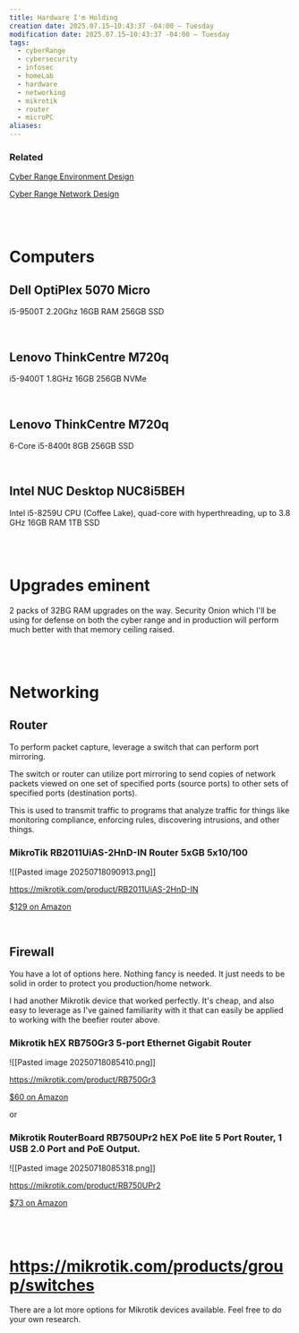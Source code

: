 ```yaml
---
title: Hardware I'm Holding
creation date: 2025.07.15—10:43:37 -04:00 — Tuesday
modification date: 2025.07.15—10:43:37 -04:00 — Tuesday
tags:
  - cyberRange
  - cybersecurity
  - infosec
  - homeLab
  - hardware
  - networking
  - mikrotik
  - router
  - microPC
aliases:
---
```


### Related

[Cyber Range Environment Design](Cyber%20Range%20Environment%20Design.md)

[Cyber Range Network Design](Cyber%20Range%20Network%20Design.md)


<br><br>


# Computers

## Dell OptiPlex 5070 Micro

i5-9500T 2.20Ghz 
16GB RAM 
256GB SSD 

<br>

## Lenovo ThinkCentre M720q

i5-9400T 1.8GHz 
16GB 
256GB NVMe

<br>

## Lenovo ThinkCentre M720q

6-Core i5-8400t 
8GB 
256GB SSD

<br>

## Intel NUC Desktop NUC8i5BEH

Intel i5-8259U CPU (Coffee Lake), quad-core with hyperthreading, up to 3.8 GHz
16GB RAM
1TB SSD


<br><br>


# Upgrades eminent

2 packs of 32BG RAM upgrades on the way. Security Onion which I'll be using for defense on both the cyber range and in production will perform much better with that memory ceiling raised.


<br><br>

# Networking

## Router

To perform packet capture, leverage a switch that can perform port mirroring.

The switch or router can utilize port mirroring to send copies of network packets viewed on one set of specified ports (source ports) to other sets of specified ports (destination ports).

This is used to transmit traffic to programs that analyze traffic for things like monitoring compliance, enforcing rules, discovering intrusions, and other things.


### MikroTik RB2011UiAS-2HnD-IN Router 5xGB 5x10/100

![[Pasted image 20250718090913.png]]

https://mikrotik.com/product/RB2011UiAS-2HnD-IN

[$129 on Amazon](https://www.amazon.com/dp/B0843ST7C3?ref=ppx_yo2ov_dt_b_fed_asin_title)


<br>

## Firewall

You have a lot of options here. Nothing fancy is needed. It just needs to be solid in order to protect you production/home network.

I had another Mikrotik device that worked perfectly. It's cheap, and also easy to leverage as I've gained familiarity with it that can easily be applied to working with the beefier router above.

### Mikrotik hEX RB750Gr3 5-port Ethernet Gigabit Router

![[Pasted image 20250718085410.png]]

https://mikrotik.com/product/RB750Gr3

[$60 on Amazon](https://mikrotik.com/product/RB750Gr3)

or
### Mikrotik RouterBoard RB750UPr2 hEX PoE lite 5 Port Router, 1 USB 2.0 Port and PoE Output.

![[Pasted image 20250718085318.png]]

https://mikrotik.com/product/RB750UPr2

[$73 on Amazon](https://www.amazon.com/dp/B07HHF2C48?ref=ppx_yo2ov_dt_b_fed_asin_title)

<br><br>

# https://mikrotik.com/products/group/switches

There are a lot more options for Mikrotik devices available. Feel free to do your own research.